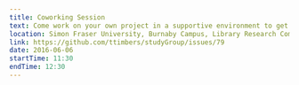 ```yaml
---
title: Coworking Session
text: Come work on your own project in a supportive environment to get (and give) help from your peers!
location: Simon Fraser University, Burnaby Campus, Library Research Commons
link: https://github.com/ttimbers/studyGroup/issues/79
date: 2016-06-06
startTime: 11:30
endTime: 12:30
---
```

